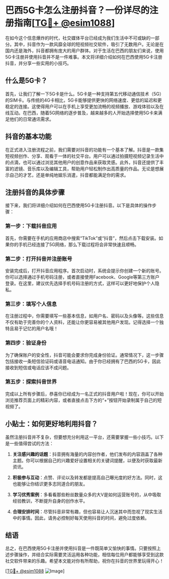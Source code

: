 # 巴西5G卡怎么注册抖音？一份详尽的注册指南[[TG💪+ @esim1088](https://t.me/s/esim1088)]

在如今这个信息爆炸的时代，社交媒体平台已经成为我们生活中不可或缺的一部分。其中，抖音作为一款风靡全球的短视频社交软件，吸引了无数用户。无论是在国内还是海外，抖音都拥有庞大的用户群体。对于生活在巴西的朋友们来说，使用5G卡注册并使用抖音并不是一件难事。本文将详细介绍如何在巴西使用5G卡注册抖音，并分享一些实用的小技巧。

## 什么是5G卡？

首先，让我们了解一下5G卡是什么。5G卡是一种支持第五代移动通信技术（5G）的SIM卡。与传统的4G卡相比，5G卡能够提供更快的网络速度、更低的延迟和更稳定的连接。这使得用户可以在手机上享受更加流畅的视频播放、游戏体验以及在线互动。在巴西，随着5G网络的逐步普及，越来越多的人开始选择使用5G卡来满足他们的日常通讯需求。

## 抖音的基本功能

在正式进入注册流程之前，我们需要对抖音的功能有一个基本了解。抖音是一款集短视频创作、分享、观看于一体的社交平台。用户可以通过拍摄短视频记录生活中的点滴，也可以通过浏览其他用户的创意作品来获取灵感。此外，抖音还提供了丰富的滤镜、音乐库以及编辑工具，帮助用户轻松制作出高质量的作品。无论是想展示自己的才艺，还是单纯地娱乐消遣，抖音都能满足你的需求。

## 注册抖音的具体步骤

接下来，我们将详细介绍如何在巴西使用5G卡注册抖音。以下是具体的操作步骤：

### 第一步：下载抖音应用

首先，你需要在手机的应用商店中搜索“TikTok”或“抖音”，然后点击下载安装。如果你的手机已经连接了5G网络，那么下载过程将会非常快速且顺畅。

### 第二步：打开抖音并注册账号

安装完成后，打开抖音应用程序。首次启动时，系统会提示你创建一个新的账号。你可以选择通过手机号码注册，或者直接使用Facebook、Google等第三方账户登录。在这里，建议优先选择手机号码注册的方式，这样可以更好地保护个人隐私。

### 第三步：填写个人信息

在注册过程中，你需要填写一些基本信息，如用户名、密码以及头像等。这些信息不仅有助于完善你的个人资料，还能让你更容易被其他用户发现。记得选择一个独特且易于记忆的用户名哦！

### 第四步：验证身份

为了确保账户的安全性，抖音可能会要求你完成身份验证。通常情况下，这一步骤包括接收一条短信验证码或语音电话通知。由于你已经拥有了巴西的5G卡，因此接收到短信或电话应该不成问题。

### 第五步：探索抖音世界

完成以上所有步骤后，恭喜你已经成为一名正式的抖音用户啦！现在，你可以开始浏览推荐页面上的精彩内容，或者直接点击下方的“+”按钮开始录制属于自己的短视频了。

## 小贴士：如何更好地利用抖音？

虽然注册抖音并不复杂，但要想充分利用这一平台，还需要掌握一些小技巧。以下是一些值得尝试的方法：

1. **关注感兴趣的话题**：抖音拥有海量的内容创作者，他们发布的内容涵盖了各种主题。你可以根据自己的兴趣爱好设置相关的关键词提醒，以便及时获取最新资讯。
   
2. **积极参与互动**：点赞、评论以及转发都是提高自己曝光度的好方法。同时，这也能够让你结识更多志同道合的朋友。
   
3. **学习优秀案例**：多看看那些粉丝数量众多的大V是如何运营账号的，从中吸取经验教训，不断提升自身的创作水平。
   
4. **合理安排时间**：尽管抖音非常有趣，但也容易让人沉迷其中而忽视了现实生活中的事情。因此，请务必控制好每天使用抖音的时间，避免过度依赖。

## 结语

总之，在巴西使用5G卡注册并使用抖音是一件既简单又愉快的事情。只要按照上述步骤操作，并结合实际需要灵活运用各种功能，相信每位用户都能够享受到这款社交软件带来的乐趣。希望本文能对你有所帮助，祝你在抖音的世界里玩得开心！

[[TG💪+ @esim1088](https://t.me/s/esim1088) ![Image](https://i.postimg.cc/4NQfJmqS/Snipaste-2025-05-13-00-14-12.png)]